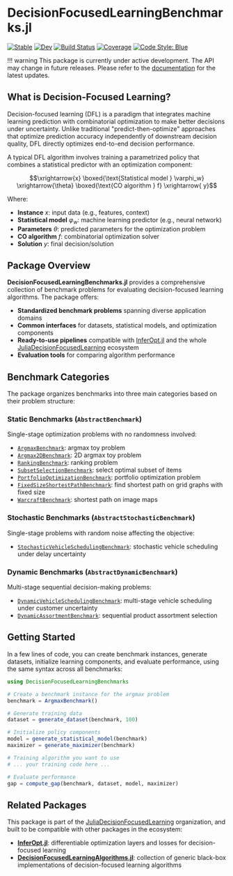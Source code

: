# DecisionFocusedLearningBenchmarks.jl

[![Stable](https://img.shields.io/badge/docs-stable-blue.svg)](https://JuliaDecisionFocusedLearning.github.io/DecisionFocusedLearningBenchmarks.jl/stable/)
[![Dev](https://img.shields.io/badge/docs-dev-blue.svg)](https://JuliaDecisionFocusedLearning.github.io/DecisionFocusedLearningBenchmarks.jl/dev/)
[![Build Status](https://github.com/JuliaDecisionFocusedLearning/DecisionFocusedLearningBenchmarks.jl/actions/workflows/Test.yml/badge.svg?branch=main)](https://github.com/JuliaDecisionFocusedLearning/DecisionFocusedLearningBenchmarks.jl/actions/workflows/Test.yml?query=branch%3Amain)
[![Coverage](https://codecov.io/gh/JuliaDecisionFocusedLearning/DecisionFocusedLearningBenchmarks.jl/branch/main/graph/badge.svg)](https://app.codecov.io/gh/JuliaDecisionFocusedLearning/DecisionFocusedLearningBenchmarks.jl)
[![Code Style: Blue](https://img.shields.io/badge/code%20style-blue-4495d1.svg)](https://github.com/JuliaDiff/BlueStyle)

!!! warning 
    This package is currently under active development. The API may change in future releases.
    Please refer to the [documentation](https://JuliaDecisionFocusedLearning.github.io/DecisionFocusedLearningBenchmarks.jl/stable/) for the latest updates.

## What is Decision-Focused Learning?

Decision-focused learning (DFL) is a paradigm that integrates machine learning prediction with combinatorial optimization to make better decisions under uncertainty. Unlike traditional "predict-then-optimize" approaches that optimize prediction accuracy independently of downstream decision quality, DFL directly optimizes end-to-end decision performance.

A typical DFL algorithm involves training a parametrized policy that combines a statistical predictor with an optimization component:

```math
\xrightarrow{x} \boxed{\text{Statistical model } \varphi_w} \xrightarrow{\theta} \boxed{\text{CO algorithm } f} \xrightarrow{ y}
```

Where:
- **Instance** $x$: input data (e.g., features, context)
- **Statistical model** $\varphi_w$: machine learning predictor (e.g., neural network)
- **Parameters** $\theta$: predicted parameters for the optimization problem
- **CO algorithm** $f$: combinatorial optimization solver
- **Solution** $y$: final decision/solution

## Package Overview

**DecisionFocusedLearningBenchmarks.jl** provides a comprehensive collection of benchmark problems for evaluating decision-focused learning algorithms. The package offers:

- **Standardized benchmark problems** spanning diverse application domains
- **Common interfaces** for datasets, statistical models, and optimization components  
- **Ready-to-use pipelines** compatible with [InferOpt.jl](https://github.com/JuliaDecisionFocusedLearning/InferOpt.jl) and the whole [JuliaDecisionFocusedLearning](https://github.com/JuliaDecisionFocusedLearning) ecosystem
- **Evaluation tools** for comparing algorithm performance

## Benchmark Categories

The package organizes benchmarks into three main categories based on their problem structure:

### Static Benchmarks (`AbstractBenchmark`)
Single-stage optimization problems with no randomness involved:
- [`ArgmaxBenchmark`](@ref): argmax toy problem
- [`Argmax2DBenchmark`](@ref): 2D argmax toy problem
- [`RankingBenchmark`](@ref): ranking problem
- [`SubsetSelectionBenchmark`](@ref): select optimal subset of items
- [`PortfolioOptimizationBenchmark`](@ref): portfolio optimization problem
- [`FixedSizeShortestPathBenchmark`](@ref): find shortest path on grid graphs with fixed size
- [`WarcraftBenchmark`](@ref): shortest path on image maps

### Stochastic Benchmarks (`AbstractStochasticBenchmark`)  
Single-stage problems with random noise affecting the objective:
- [`StochasticVehicleSchedulingBenchmark`](@ref): stochastic vehicle scheduling under delay uncertainty

### Dynamic Benchmarks (`AbstractDynamicBenchmark`)
Multi-stage sequential decision-making problems:
- [`DynamicVehicleSchedulingBenchmark`](@ref): multi-stage vehicle scheduling under customer uncertainty
- [`DynamicAssortmentBenchmark`](@ref): sequential product assortment selection

## Getting Started

In a few lines of code, you can create benchmark instances, generate datasets, initialize learning components, and evaluate performance, using the same syntax across all benchmarks:

```julia
using DecisionFocusedLearningBenchmarks

# Create a benchmark instance for the argmax problem
benchmark = ArgmaxBenchmark()

# Generate training data
dataset = generate_dataset(benchmark, 100)

# Initialize policy components
model = generate_statistical_model(benchmark)
maximizer = generate_maximizer(benchmark)

# Training algorithm you want to use
# ... your training code here ...

# Evaluate performance
gap = compute_gap(benchmark, dataset, model, maximizer)
```

## Related Packages

This package is part of the [JuliaDecisionFocusedLearning](https://github.com/JuliaDecisionFocusedLearning) organization, and built to be compatible with other packages in the ecosystem:
- **[InferOpt.jl](https://github.com/JuliaDecisionFocusedLearning/InferOpt.jl)**: differentiable optimization layers and losses for decision-focused learning
- **[DecisionFocusedLearningAlgorithms.jl](https://github.com/JuliaDecisionFocusedLearning/DecisionFocusedLearningAlgorithms.jl)**: collection of generic black-box implementations of decision-focused learning algorithms
